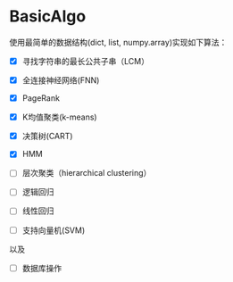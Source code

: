 # BasicAlgo



使用最简单的数据结构(dict, list, numpy.array)实现如下算法：



- [x] 寻找字符串的最长公共子串（LCM）
- [x] 全连接神经网络(FNN)
- [x] PageRank
- [x] K均值聚类(k-means)
- [x] 决策树(CART)
- [x] HMM
- [ ] 层次聚类（hierarchical clustering）
- [ ] 逻辑回归
- [ ] 线性回归
- [ ] 支持向量机(SVM)


以及


- [ ] 数据库操作



